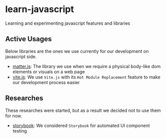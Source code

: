 # learn-javascript

Learning and experimenting javascript features and libraries

## Active Usages

Below libraries are the ones we use currently for our development on javascript
side.

- [matter.js](matter-js/README.md): The library we use when we require a
  physical body-like dom elements or visuals on a web page
- [vite.js](vite-js/README.md): We use `Vite.js` with its `Hot Module
  Replacement` feature to make our development process easier

## Researches

These researches were started, but as a result we decided not to use them for
now.

- [storybook](storybook/README.md): We considered `Storybook` for automated UI
  component testing
